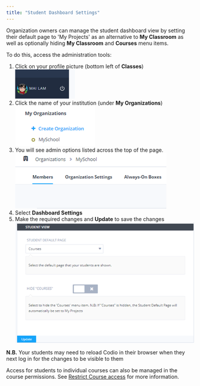 ```yaml
---
title: "Student Dashboard Settings"
---
```



Organization owners can manage the student dashboard view by setting their default page to 'My Projects' as an alternative to **My Classroom** as well as optionally hiding **My Classroom** and **Courses** menu items.

To do this, access the administration tools:

1. Click on your profile picture (bottom left of **Classes**)
![authtoken](/img/class_administration/profilepic.png)
1. Click the name of your institution (under **My Organizations**)
![authtoken](/img/class_administration/addteachers/myschoolorg.png)
1. You will see admin options listed across the top of the page.
![authtoken](/img/manage_organization/memberstab.png)
1. Select **Dashboard Settings**
1. Make the required changes and **Update** to save the changes
![authtoken](/img/manage_organization/dash.png)

**N.B.** Your students may need to reload Codio in their browser when they next log in for the changes to be visible to them

Access for students to individual courses can also be managed in the course permissions. See [Restrict Course access](/courses/manage/restrict-access) for more information.
